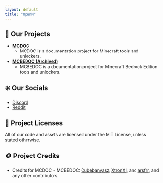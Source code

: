 ```yaml
---
layout: default
title: "OpenM"
---
```


## :wrench: Our Projects

- **[MCDOC](https://mcdoc.openm.tech/)**
    - MCDOC is a documentation project for Minecraft tools and unlockers.
- **[MCBEDOC (Archived)](https://mcbedoc.openm.tech/)**
    - MCBEDOC is a documentation project for Minecraft Bedrock Edition tools and unlockers.

## :sparkle: Our Socials

- [Discord](https://dsc.gg/open-m)
- [Reddit](https://www.reddit.com/r/openm/)

## :page_with_curl: Project Licenses

All of our code and assets are licensed under the MIT License, unless stated otherwise.

## :coin: Project Credits

- Credits for MCDOC + MCBEDOC: [Cubebanyasz](https://github.com/misike12), [XtronXI](https://github.com/xtronxi), and [arsfrr](https://github.com/arsfrr), and any other contributors.
